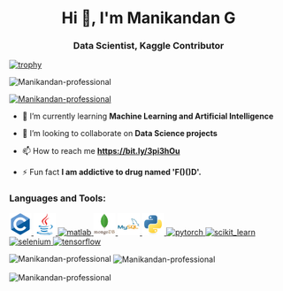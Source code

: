 <h1 align="center">Hi 👋, I'm Manikandan G</h1>

<h3 align="center">Data Scientist, Kaggle Contributor</h3>

[![trophy](https://github-profile-trophy.vercel.app/?username=Manikandan-professional)](https://github.com/Manikandan-professional/github-profile-trophy)

<p align="left"> <img src="https://komarev.com/ghpvc/?username=Manikandan-professional&label=Profile%20views&color=0e75b6&style=flat" alt="Manikandan-professional" /> </p>

<p align="left"> <a href="https://github.com/ryo-ma/github-profile-trophy"><img src="https://github-profile-trophy.vercel.app/?username=Manikandan-professional" alt="Manikandan-professional" /></a> </p>

- 🌱 I’m currently learning **Machine Learning and Artificial Intelligence**

- 👯 I’m looking to collaborate on **Data Science projects**

- 📫 How to reach me **https://bit.ly/3pi3hOu**

- ⚡ Fun fact **I am addictive to drug named 'F()()D'.**


<h3 align="left">Languages and Tools:</h3>
<p align="left"> <a href="https://www.cprogramming.com/" target="_blank"> <img src="https://raw.githubusercontent.com/devicons/devicon/master/icons/c/c-original.svg" alt="c" width="40" height="40"/> </a> <a href="https://www.java.com" target="_blank"> <img src="https://raw.githubusercontent.com/devicons/devicon/master/icons/java/java-original.svg" alt="java" width="40" height="40"/> </a> <a href="https://www.mathworks.com/" target="_blank"> <img src="https://upload.wikimedia.org/wikipedia/commons/2/21/Matlab_Logo.png" alt="matlab" width="40" height="40"/> </a> <a href="https://www.mongodb.com/" target="_blank"> <img src="https://raw.githubusercontent.com/devicons/devicon/master/icons/mongodb/mongodb-original-wordmark.svg" alt="mongodb" width="40" height="40"/> </a> <a href="https://www.mysql.com/" target="_blank"> <img src="https://raw.githubusercontent.com/devicons/devicon/master/icons/mysql/mysql-original-wordmark.svg" alt="mysql" width="40" height="40"/> </a> <a href="https://www.python.org" target="_blank"> <img src="https://raw.githubusercontent.com/devicons/devicon/master/icons/python/python-original.svg" alt="python" width="40" height="40"/> </a> <a href="https://pytorch.org/" target="_blank"> <img src="https://www.vectorlogo.zone/logos/pytorch/pytorch-icon.svg" alt="pytorch" width="40" height="40"/> </a> <a href="https://scikit-learn.org/" target="_blank"> <img src="https://upload.wikimedia.org/wikipedia/commons/0/05/Scikit_learn_logo_small.svg" alt="scikit_learn" width="40" height="40"/> </a> <a href="https://www.selenium.dev" target="_blank"> <img src="https://raw.githubusercontent.com/detain/svg-logos/780f25886640cef088af994181646db2f6b1a3f8/svg/selenium-logo.svg" alt="selenium" width="40" height="40"/> </a> <a href="https://www.tensorflow.org" target="_blank"> <img src="https://www.vectorlogo.zone/logos/tensorflow/tensorflow-icon.svg" alt="tensorflow" width="40" height="40"/> </a> </p>

<p><img align="left" src="https://github-readme-stats.vercel.app/api/top-langs?username=Manikandan-professional&show_icons=true&locale=en&layout=compact" alt="Manikandan-professional" /></p>

<p>&nbsp;<img align="center" src="https://github-readme-stats.vercel.app/api?username=Manikandan-professional&show_icons=true&locale=en" alt="Manikandan-professional" /></p>

<p><img align="center" src="https://github-readme-streak-stats.herokuapp.com/?user=Manikandan-professional&" alt="Manikandan-professional" /></p>


<!--

**Manikandan-professional/Manikandan-professional** is a ✨ _special_ ✨ repository because its `README.md` (this file) appears on your GitHub profile.

Here are some ideas to get you started:

-->
